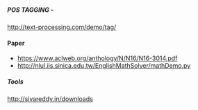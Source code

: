##### POS TAGGING - 

http://text-processing.com/demo/tag/

#### Paper

- https://www.aclweb.org/anthology/N/N16/N16-3014.pdf 
- http://nlul.iis.sinica.edu.tw/EnglishMathSolver/mathDemo.py


##### Tools
http://sivareddy.in/downloads
